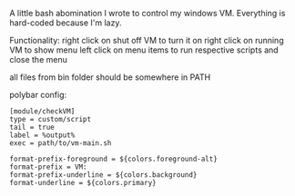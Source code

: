 A little bash abomination I wrote to control my windows VM. Everything is hard-coded because I'm lazy.

Functionality:
right click on shut off VM to turn it on
right click on running VM to show menu
left click on menu items to run respective scripts and close the menu

all files from bin folder should be somewhere in PATH

polybar config:
```
[module/checkVM]
type = custom/script
tail = true
label = %output%
exec = path/to/vm-main.sh

format-prefix-foreground = ${colors.foreground-alt}
format-prefix = VM:
format-prefix-underline = ${colors.background}
format-underline = ${colors.primary}
```
